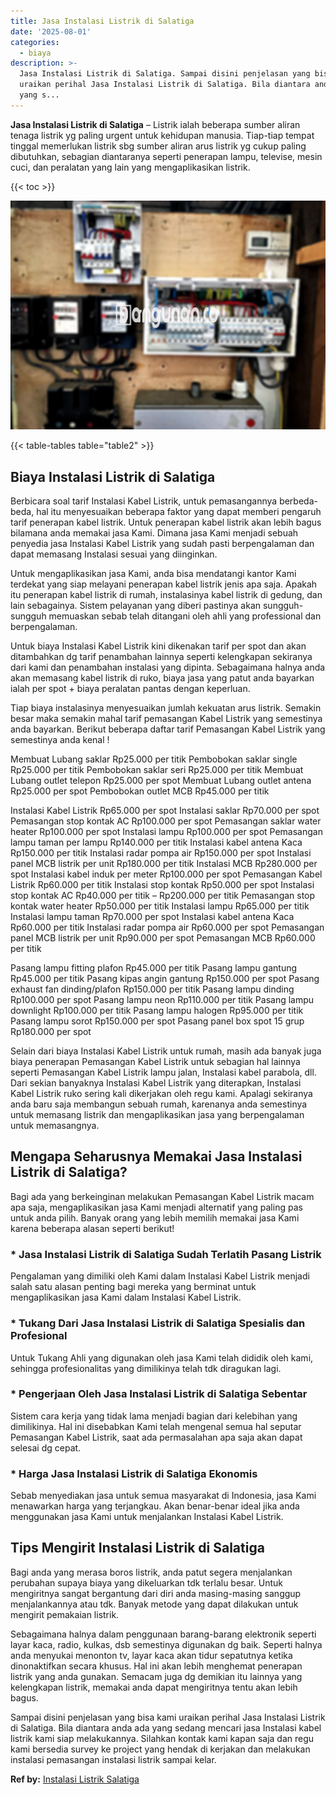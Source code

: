 ```yaml
---
title: Jasa Instalasi Listrik di Salatiga
date: '2025-08-01'
categories:
  - biaya
description: >-
  Jasa Instalasi Listrik di Salatiga. Sampai disini penjelasan yang bisa kami
  uraikan perihal Jasa Instalasi Listrik di Salatiga. Bila diantara anda ada
  yang s...
---
```


**Jasa Instalasi Listrik di Salatiga** – Listrik ialah beberapa sumber aliran tenaga listrik yg paling urgent untuk kehidupan manusia. Tiap-tiap tempat tinggal memerlukan listrik sbg sumber aliran arus listrik yg cukup paling dibutuhkan, sebagian diantaranya seperti penerapan lampu, televise, mesin cuci, dan peralatan yang lain yang mengaplikasikan listrik.

{{< toc >}}

![Jasa Instalasi Listrik di Salatiga](/images/instalasi-listrik-murah10.png)

{{< table-tables table="table2" >}}

## Biaya Instalasi Listrik di Salatiga

Berbicara soal tarif Instalasi Kabel Listrik, untuk pemasangannya berbeda-beda, hal itu menyesuaikan beberapa faktor yang dapat memberi pengaruh tarif penerapan kabel listrik. Untuk penerapan kabel listrik akan lebih bagus bilamana anda memakai jasa Kami. Dimana jasa Kami menjadi sebuah penyedia jasa Instalasi Kabel Listrik yang sudah pasti berpengalaman dan dapat memasang Instalasi sesuai yang diinginkan.

Untuk mengaplikasikan jasa Kami, anda bisa mendatangi kantor Kami terdekat yang siap melayani penerapan kabel listrik jenis apa saja. Apakah itu penerapan kabel listrik di rumah, instalasinya kabel listrik di gedung, dan lain sebagainya. Sistem pelayanan yang diberi pastinya akan sungguh-sungguh memuaskan sebab telah ditangani oleh ahli yang professional dan berpengalaman.

Untuk biaya Instalasi Kabel Listrik kini dikenakan tarif per spot dan akan ditambahkan dg tarif penambahan lainnya seperti kelengkapan sekiranya dari kami dan penambahan instalasi yang dipinta. Sebagaimana halnya anda akan memasang kabel listrik di ruko, biaya jasa yang patut anda bayarkan ialah per spot + biaya peralatan pantas dengan keperluan.

Tiap biaya instalasinya menyesuaikan jumlah kekuatan arus listrik. Semakin besar maka semakin mahal tarif pemasangan Kabel Listrik yang semestinya anda bayarkan. Berikut beberapa daftar tarif Pemasangan Kabel Listrik yang semestinya anda kenal !

Membuat Lubang saklar Rp25.000 per titik Pembobokan saklar single Rp25.000 per titik Pembobokan saklar seri Rp25.000 per titik Membuat Lubang outlet telepon Rp25.000 per spot Membuat Lubang outlet antena Rp25.000 per spot Pembobokan outlet MCB Rp45.000 per titik

Instalasi Kabel Listrik Rp65.000 per spot Instalasi saklar Rp70.000 per spot Pemasangan stop kontak AC Rp100.000 per spot Pemasangan saklar water heater Rp100.000 per spot Instalasi lampu Rp100.000 per spot Pemasangan lampu taman per lampu Rp140.000 per titik Instalasi kabel antena Kaca Rp150.000 per titik Instalasi radar pompa air Rp150.000 per spot Instalasi panel MCB listrik per unit Rp180.000 per titik Instalasi MCB Rp280.000 per spot Instalasi kabel induk per meter Rp100.000 per spot Pemasangan Kabel Listrik Rp60.000 per titik Instalasi stop kontak Rp50.000 per spot Instalasi stop kontak AC Rp40.000 per titik – Rp200.000 per titik Pemasangan stop kontak water heater Rp50.000 per titik Instalasi lampu Rp65.000 per titik Instalasi lampu taman Rp70.000 per spot Instalasi kabel antena Kaca Rp60.000 per titik Instalasi radar pompa air Rp60.000 per spot Pemasangan panel MCB listrik per unit Rp90.000 per spot Pemasangan MCB Rp60.000 per titik

Pasang lampu fitting plafon Rp45.000 per titik Pasang lampu gantung Rp45.000 per titik Pasang kipas angin gantung Rp150.000 per spot Pasang exhaust fan dinding/plafon Rp150.000 per titik Pasang lampu dinding Rp100.000 per spot Pasang lampu neon Rp110.000 per titik Pasang lampu downlight Rp100.000 per titik Pasang lampu halogen Rp95.000 per titik Pasang lampu sorot Rp150.000 per spot Pasang panel box spot 15 grup Rp180.000 per spot

Selain dari biaya Instalasi Kabel Listrik untuk rumah, masih ada banyak juga biaya penerapan Pemasangan Kabel Listrik untuk sebagian hal lainnya seperti Pemasangan Kabel Listrik lampu jalan, Instalasi kabel parabola, dll. Dari sekian banyaknya Instalasi Kabel Listrik yang diterapkan, Instalasi Kabel Listrik ruko sering kali dikerjakan oleh regu kami. Apalagi sekiranya anda baru saja membangun sebuah rumah, karenanya anda semestinya untuk memasang listrik dan mengaplikasikan jasa yang berpengalaman untuk memasangnya.

## Mengapa Seharusnya Memakai Jasa Instalasi Listrik di Salatiga?

Bagi ada yang berkeinginan melakukan Pemasangan Kabel Listrik macam apa saja, mengaplikasikan jasa Kami menjadi alternatif yang paling pas untuk anda pilih. Banyak orang yang lebih memilih memakai jasa Kami karena beberapa alasan seperti berikut!

### \* Jasa Instalasi Listrik di Salatiga Sudah Terlatih Pasang Listrik

Pengalaman yang dimiliki oleh Kami dalam Instalasi Kabel Listrik menjadi salah satu alasan penting bagi mereka yang berminat untuk mengaplikasikan jasa Kami dalam Instalasi Kabel Listrik.

### \* Tukang Dari Jasa Instalasi Listrik di Salatiga Spesialis dan Profesional

Untuk Tukang Ahli yang digunakan oleh jasa Kami telah dididik oleh kami, sehingga profesionalitas yang dimilikinya telah tdk diragukan lagi.

### \* Pengerjaan Oleh Jasa Instalasi Listrik di Salatiga Sebentar

Sistem cara kerja yang tidak lama menjadi bagian dari kelebihan yang dimilikinya. Hal ini disebabkan Kami telah mengenal semua hal seputar Pemasangan Kabel Listrik, saat ada permasalahan apa saja akan dapat selesai dg cepat.

### \* Harga Jasa Instalasi Listrik di Salatiga Ekonomis

Sebab menyediakan jasa untuk semua masyarakat di Indonesia, jasa Kami menawarkan harga yang terjangkau. Akan benar-benar ideal jika anda menggunakan jasa Kami untuk menjalankan Instalasi Kabel Listrik.

## Tips Mengirit Instalasi Listrik di Salatiga


Bagi anda yang merasa boros listrik, anda patut segera menjalankan perubahan supaya biaya yang dikeluarkan tdk terlalu besar. Untuk mengiritnya sangat bergantung dari diri anda masing-masing sanggup menjalankannya atau tdk. Banyak metode yang dapat dilakukan untuk mengirit pemakaian listrik.

Sebagaimana halnya dalam penggunaan barang-barang elektronik seperti layar kaca, radio, kulkas, dsb semestinya digunakan dg baik. Seperti halnya anda menyukai menonton tv, layar kaca akan tidur sepatutnya ketika dinonaktifkan secara khusus. Hal ini akan lebih menghemat penerapan listrik yang anda gunakan. Semacam juga dg demikian itu lainnya yang kelengkapan listrik, memakai anda dapat mengiritnya tentu akan lebih bagus.

Sampai disini penjelasan yang bisa kami uraikan perihal Jasa Instalasi Listrik di Salatiga. Bila diantara anda ada yang sedang mencari jasa Instalasi kabel listrik kami siap melakukannya. Silahkan kontak kami kapan saja dan regu kami bersedia survey ke project yang hendak di kerjakan dan melakukan instalasi pemasangan instalasi listrik sampai kelar.

**Ref by:** [Instalasi Listrik Salatiga](https://id.wikipedia.org/wiki/Instalasi)
